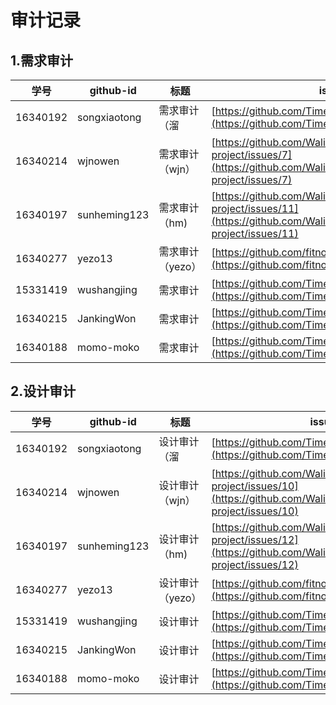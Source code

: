 # 审计记录
## 1.需求审计

| 学号     | github-id    | 标题         | issue url                                      |
| -------- | ------------ | ------------ | ---------------------------------------------- |
| 16340192 | songxiaotong | 需求审计（溜 | [https://github.com/TimeForCoin/Server/issues/4](https://github.com/TimeForCoin/Server/issues/4) |
| 16340214 | wjnowen      | 需求审计（wjn） | [https://github.com/Walikrence/swsad-project/issues/7](https://github.com/Walikrence/swsad-project/issues/7) |
| 16340197 | sunheming123 | 需求审计（hm)  |  [https://github.com/Walikrence/swsad-project/issues/11](https://github.com/Walikrence/swsad-project/issues/11) |
| 16340277  |    yezo13          |   需求审计（yezo）  | [https://github.com/fitnote/FitRear/issues/1](https://github.com/fitnote/FitRear/issues/1)                                               |
| 15331419  |    wushangjing          |     需求审计         |            [https://github.com/TimeForCoin/Server/issues/7](https://github.com/TimeForCoin/Server/issues/7)                                    |
|  16340215        |      JankingWon        |   需求审计           |  [https://github.com/TimeForCoin/Dashboard/issues/2](https://github.com/TimeForCoin/Dashboard/issues/2)                                             |
|  16340188        |   momo-moko           |  需求审计            |   [https://github.com/TimeForCoin/Dashboard/issues/3](https://github.com/TimeForCoin/Dashboard/issues/3)                                           |



## 2.设计审计

| 学号     | github-id    | 标题         | issue url                                       |
| -------- | ------------ | ------------ | ----------------------------------------------- |
| 16340192 | songxiaotong | 设计审计（溜 | [https://github.com/TimeForCoin/Client/issues/25](https://github.com/TimeForCoin/Client/issues/25) |
| 16340214 | wjnowen      | 设计审计（wjn） | [https://github.com/Walikrence/swsad-project/issues/10](https://github.com/Walikrence/swsad-project/issues/10) |
| 16340197 | sunheming123 | 设计审计（hm)   | [https://github.com/Walikrence/swsad-project/issues/12](https://github.com/Walikrence/swsad-project/issues/12) |                                                |
| 16340277  |    yezo13          |   设计审计（yezo）  | [https://github.com/fitnote/FitRear/issues/2](https://github.com/fitnote/FitRear/issues/2)                                                |
|    15331419 |   wushangjing           |      设计审计        |            [https://github.com/TimeForCoin/Client/issues/37](https://github.com/TimeForCoin/Client/issues/37)                                     |
|   16340215       |     JankingWon         |    设计审计          |         [https://github.com/TimeForCoin/Server/issues/8](https://github.com/TimeForCoin/Server/issues/8)                                        |
|  16340188        |    momo-moko          |   设计审计           |     [https://github.com/TimeForCoin/Client/issues/41](https://github.com/TimeForCoin/Client/issues/41)       |

